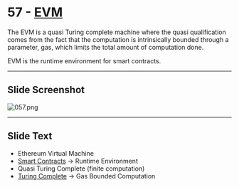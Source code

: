 # 57 - [EVM](EVM.md)

The EVM is a quasi Turing complete machine where the quasi qualification comes from the fact that the computation is intrinsically bounded through a parameter, gas, which limits the total amount of computation done. 

EVM is the runtime environment for smart contracts.

___
## Slide Screenshot
![057.png](../../images/1.Ethereum%20101/057.png)
___
## Slide Text
- Ethereum Virtual Machine
- [Smart Contracts](Smart%20Contracts.md) -> Runtime Environment
- Quasi Turing Complete (finite computation)
- [Turing Complete](Turing%20Complete.md) -> Gas Bounded Computation
